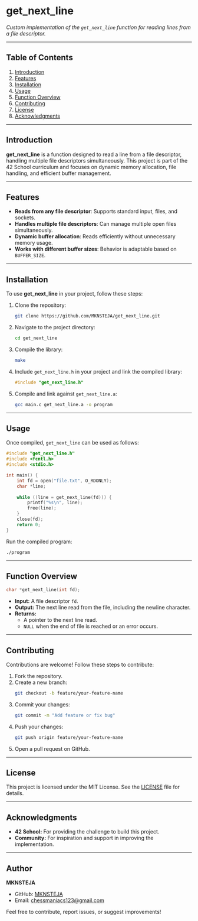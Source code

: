 # get_next_line

*Custom implementation of the `get_next_line` function for reading lines from a file descriptor.*

---

## Table of Contents

1. [Introduction](#introduction)
2. [Features](#features)
3. [Installation](#installation)
4. [Usage](#usage)
5. [Function Overview](#function-overview)
6. [Contributing](#contributing)
7. [License](#license)
8. [Acknowledgments](#acknowledgments)

---

## Introduction

**get_next_line** is a function designed to read a line from a file descriptor, handling multiple file descriptors simultaneously. This project is part of the 42 School curriculum and focuses on dynamic memory allocation, file handling, and efficient buffer management.

---

## Features

- **Reads from any file descriptor**: Supports standard input, files, and sockets.
- **Handles multiple file descriptors**: Can manage multiple open files simultaneously.
- **Dynamic buffer allocation**: Reads efficiently without unnecessary memory usage.
- **Works with different buffer sizes**: Behavior is adaptable based on `BUFFER_SIZE`.

---

## Installation

To use **get_next_line** in your project, follow these steps:

1. Clone the repository:
   ```sh
   git clone https://github.com/MKNSTEJA/get_next_line.git
   ```

2. Navigate to the project directory:
   ```sh
   cd get_next_line
   ```

3. Compile the library:
   ```sh
   make
   ```

4. Include `get_next_line.h` in your project and link the compiled library:
   ```c
   #include "get_next_line.h"
   ```

5. Compile and link against `get_next_line.a`:
   ```sh
   gcc main.c get_next_line.a -o program
   ```

---

## Usage

Once compiled, `get_next_line` can be used as follows:

```c
#include "get_next_line.h"
#include <fcntl.h>
#include <stdio.h>

int main() {
    int fd = open("file.txt", O_RDONLY);
    char *line;
    
    while ((line = get_next_line(fd))) {
        printf("%s\n", line);
        free(line);
    }
    close(fd);
    return 0;
}
```

Run the compiled program:
```sh
./program
```

---

## Function Overview

```c
char *get_next_line(int fd);
```

- **Input:** A file descriptor `fd`.
- **Output:** The next line read from the file, including the newline character.
- **Returns:**
  - A pointer to the next line read.
  - `NULL` when the end of file is reached or an error occurs.

---

## Contributing

Contributions are welcome! Follow these steps to contribute:

1. Fork the repository.
2. Create a new branch:
   ```sh
   git checkout -b feature/your-feature-name
   ```
3. Commit your changes:
   ```sh
   git commit -m "Add feature or fix bug"
   ```
4. Push your changes:
   ```sh
   git push origin feature/your-feature-name
   ```
5. Open a pull request on GitHub.

---

## License

This project is licensed under the MIT License. See the [LICENSE](LICENSE) file for details.

---

## Acknowledgments

- **42 School:** For providing the challenge to build this project.
- **Community:** For inspiration and support in improving the implementation.

---

## Author

**MKNSTEJA**

- GitHub: [MKNSTEJA](https://github.com/MKNSTEJA)
- Email: chessmaniacs123@gmail.com

Feel free to contribute, report issues, or suggest improvements!

